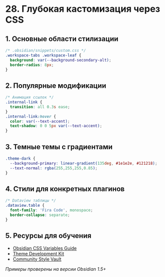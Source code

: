 # 28. Глубокая кастомизация через CSS

## 1. Основные области стилизации
```css
/* .obsidian/snippets/custom.css */
.workspace-tabs .workspace-leaf {
  background: var(--background-secondary-alt);
  border-radius: 8px;
}
```

## 2. Популярные модификации
```css
/* Анимация ссылок */
.internal-link {
  transition: all 0.3s ease;
}
.internal-link:hover {
  color: var(--text-accent);
  text-shadow: 0 0 5px var(--text-accent);
}
```

## 3. Темные темы с градиентами
```css
.theme-dark {
  --background-primary: linear-gradient(135deg, #1e1e2e, #121218);
  --text-normal: rgba(255,255,255,0.85);
}
```

## 4. Стили для конкретных плагинов
```css
/* Dataview таблицы */
.dataview.table {
  font-family: 'Fira Code', monospace;
  border-collapse: separate;
}
```

## 5. Ресурсы для обучения
- [Obsidian CSS Variables Guide](https://css.obsidian.md)
- [Theme Development Kit](https://github.com/obsidianmd/theme-sample)
- [Community Style Vault](https://forum.obsidian.md/c/css-themes/14)

*Примеры проверены на версии Obsidian 1.5+*